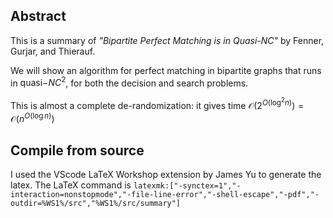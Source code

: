 ## Abstract

This is a summary of *"Bipartite Perfect Matching is in Quasi-NC"* by Fenner, Gurjar, and Thierauf.

We will show an algorithm for perfect matching in bipartite graphs that runs in $\mathsf{quasi-}NC^2$, for 
both the decision and search problems.

This is almost a complete de-randomization: it gives time $\mathcal{O}(2^{O(\log^2 n)}) = \mathcal{O}(n^{O(\log n)})$

## Compile from source
I used the VScode LaTeX Workshop extension
by James Yu to generate the latex.
The LaTeX command is `latexmk:["-synctex=1","-interaction=nonstopmode","-file-line-error","-shell-escape","-pdf","-outdir=%WS1%/src","%WS1%/src/summary"]`
